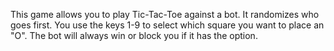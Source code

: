 This game allows you to play Tic-Tac-Toe against a bot. It randomizes who goes first. You use the keys 1-9 to select which square you want to place an "O". The bot will always win or block you if it has the option.